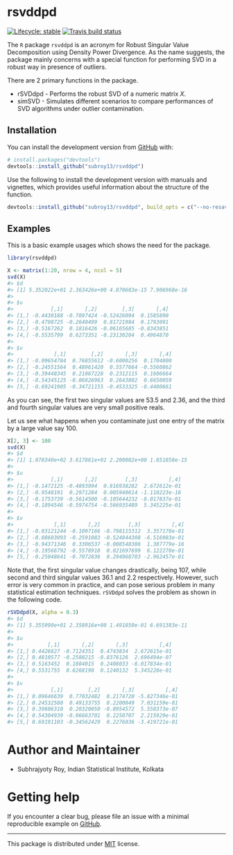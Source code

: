 
# rsvddpd

<!-- badges: start -->

[![Lifecycle:
stable](https://img.shields.io/badge/lifecycle-stable-brightgreen.svg)](https://www.tidyverse.org/lifecycle/#stable)
[![Travis build
status](https://travis-ci.com/subroy13/rsvddpd.svg?branch=master)](https://travis-ci.com/subroy13/rsvddpd)
<!-- badges: end -->

The `R` package `rsvddpd` is an acronym for Robust Singular Value
Decomposition using Density Power Divergence. As the name suggests, the
package mainly concerns with a special function for performing SVD in a
robust way in presence of outliers.

There are 2 primary functions in the package.

-   rSVDdpd - Performs the robust SVD of a numeric matrix *X*.
-   simSVD - Simulates different scenarios to compare performances of
    SVD algorithms under outlier contamination.

## Installation

You can install the development version from
[GitHub](https://github.com/subroy13/rsvddpd) with:

``` r
# install.packages("devtools")
devtools::install_github("subroy13/rsvddpd")
```

Use the following to install the development version with manuals and
vignettes, which provides useful information about the structure of the
function.

``` r
devtools::install_github("subroy13/rsvddpd", build_opts = c("--no-resave-data"), build_manual = TRUE, build_vignettes = TRUE)
```

## Examples

This is a basic example usages which shows the need for the package.

``` r
library(rsvddpd)

X <- matrix(1:20, nrow = 4, ncol = 5)
svd(X)
#> $d
#> [1] 5.352022e+01 2.363426e+00 4.870683e-15 7.906968e-16
#> 
#> $u
#>            [,1]       [,2]        [,3]       [,4]
#> [1,] -0.4430188 -0.7097424 -0.52426094  0.1585890
#> [2,] -0.4798725 -0.2640499  0.81721984  0.1793091
#> [3,] -0.5167262  0.1816426 -0.06165685 -0.8343851
#> [4,] -0.5535799  0.6273351 -0.23130204  0.4964870
#> 
#> $v
#>             [,1]        [,2]       [,3]       [,4]
#> [1,] -0.09654784  0.76855612 -0.6000256  0.1704800
#> [2,] -0.24551564  0.48961420  0.5577664 -0.5560862
#> [3,] -0.39448345  0.21067228  0.2312115  0.1606664
#> [4,] -0.54345125 -0.06826963  0.2643802  0.6650059
#> [5,] -0.69241905 -0.34721155 -0.4533325 -0.4400661
```

As you can see, the first two singular values are 53.5 and 2.36, and the
third and fourth singular values are very small positive reals.

Let us see what happens when you contaminate just one entry of the
matrix by a large value say 100.

``` r
X[2, 3] <- 100
svd(X)
#> $d
#> [1] 1.070340e+02 3.617861e+01 2.200002e+00 1.851858e-15
#> 
#> $u
#>            [,1]       [,2]         [,3]          [,4]
#> [1,] -0.1472125 -0.4893994  0.816938282  2.672612e-01
#> [2,] -0.9548191  0.2971284  0.005940614 -1.110223e-16
#> [3,] -0.1753739 -0.5614500 -0.105644232 -8.017837e-01
#> [4,] -0.1894546 -0.5974754 -0.566935489  5.345225e-01
#> 
#> $v
#>             [,1]       [,2]         [,3]          [,4]
#> [1,] -0.03121244 -0.1097166 -0.798115312  3.357170e-01
#> [2,] -0.08603093 -0.2591083 -0.524844308 -6.516983e-01
#> [3,] -0.94371346  0.3306537 -0.008548386  1.387779e-16
#> [4,] -0.19566792 -0.5578918  0.021697699  6.122270e-01
#> [5,] -0.25048641 -0.7072836  0.294968703 -2.962457e-01
```

Note that, the first singular value changes drastically, being 107,
while second and third singular values 36.1 and 2.2 respectively.
However, such error is very common in practice, and can pose serious
problem in many statistical estimation techniques. `rSVDdpd` solves the
problem as shown in the following code.

``` r
rSVDdpd(X, alpha = 0.3)
#> $d
#> [1] 5.355990e+01 2.358916e+00 1.491850e-01 6.691383e-11
#> 
#> $u
#>           [,1]       [,2]       [,3]          [,4]
#> [1,] 0.4426827 -0.7124351  0.4743834  2.672615e-01
#> [2,] 0.4810577 -0.2588215 -0.8376126  2.696494e-07
#> [3,] 0.5163452  0.1804015  0.2408033 -8.017834e-01
#> [4,] 0.5531755  0.6268198  0.1240132  5.345228e-01
#> 
#> $v
#>            [,1]        [,2]       [,3]          [,4]
#> [1,] 0.09646639  0.77032482  0.2174720 -5.827346e-01
#> [2,] 0.24532580  0.49133755  0.2200049  7.031159e-01
#> [3,] 0.39606310  0.20320050 -0.8954572  5.550373e-07
#> [4,] 0.54304939 -0.06663701  0.2250707  2.215929e-01
#> [5,] 0.69191103 -0.34562429  0.2276036 -3.419721e-01
```

# Author and Maintainer

-   Subhrajyoty Roy, Indian Statistical Institute, Kolkata

# Getting help

If you encounter a clear bug, please file an issue with a minimal
reproducible example on
[GitHub](https://github.com/subroy13/rsvddpd/issues).

------------------------------------------------------------------------

This package is distributed under
[MIT](https://github.com/subroy13/rsvddpd/blob/master/LICENSE.md)
license.
